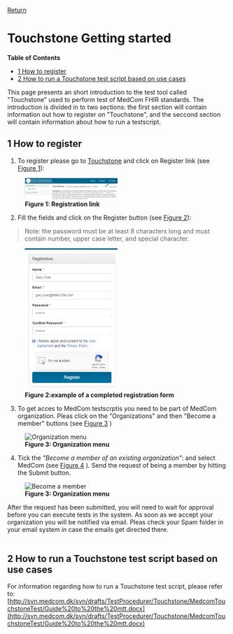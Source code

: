 [Return](../../index.md)

# Touchstone Getting started

**Table of Contents**
* [1 How to register](#1-how-to-register)
* [2 How to run a Touchstone test script based on use cases](#2-how-to-run-a-touchstone-test-script-based-on-use-cases)
<!-- * [3 Touchstone .NET client Demo](#3-touchstone-net-client-demo)
* [4 Java FHIR client setup](#4-java-fhir-client-setup) -->

This page presents an short introduction to the test tool called "Touchstone" used to perform test of MedCom FHIR standards.
The introduction is divided in to two sections: the first section will contain information out how to register on "Touchstone", and the seccond section will contain information about how to run a testscript. 




## 1 How to register

1. To register please go to <a href="https://touchstone.aegis.net/touchstone/" target="_blank">Touchstone</a> and click on Register link (see <a href="#Fig1" target="_blank">Figure 1</a>):
<figure>
<img src="../images/register_link_touchstone.png" alt="Illustration of registerlink" style="width:50%" id="Fig1">
<figcaption text-align = "center"><b>Figure 1: Registration link </b></figcaption>
</figure>

2. Fill the fields and click on the Register button (see  <a href="#Fig2" target="_blank">Figure 2</a>):
 >Note: the password must be at least 8 characters long and must contain number, upper case letter, and special character. 

<figure>
<img src="../images/register_submit.png" alt="example of a completed registration form" style="width:50%" id="Fig2">
<figcaption text-align = "center"><b>Figure 2:example of a completed registration form  </b></figcaption>
</figure>

3. To get acces to MedCom testscrptis you need to be part of MedCom organization. Pleas click on the "Organizations" and then "Become a member" buttons (see <a href="#Fig3" target="_blank">Figure 3</a> )
<figure>
<img src="../images/become_member_menu" alt="Organization menu" style="width:50%" id="Fig3">
<figcaption text-align = "center"><b>Figure 3: Organization menu </b></figcaption>
</figure>

4. Tick the <i>"Become a member of an existing organization"</i>: and select MedCom (see <a href="#Fig4" target="_blank">Figure 4</a>  ). Send the request of being a member by hitting the Submit button. 
<figure>
<img src="../images/become_member_menu" alt="Become a member " style="width:50%" id="Fig3">
<figcaption text-align = "center"><b>Figure 3: Organization menu </b></figcaption>
</figure>

After the request has been submitted, you will need to wait for approval before you can execute tests in the system. As soon as we accept your organization you will be notified via email. Pleas check your Spam folder in your email system in case the emails get directed there. 
<br>
<br>

## 2 How to run a Touchstone test script based on use cases

For information regarding how to run a Touchstone test script, please refer to:
[http://svn.medcom.dk/svn/drafts/TestProcedurer/Touchstone/MedcomTouchstoneTest/Guide%20to%20the%20mtt.docx](http://svn.medcom.dk/svn/drafts/TestProcedurer/Touchstone/MedcomTouchstoneTest/Guide%20to%20the%20mtt.docx)










<!-- ## 3 Touchstone .NET client Demo
[Demo of a .NET client](https://github.com/medcomdk/touchstone-client-demo-dotnet) calling the MedCom Touchstone test Suite 


## 4 Java FHIR client setup
[http://svn.medcom.dk/svn/drafts/TestProcedurer/Touchstone/MedcomTouchstoneTest/java%20FHIR%20client.pptx](http://svn.medcom.dk/svn/drafts/TestProcedurer/Touchstone/MedcomTouchstoneTest/java%20FHIR%20client.pptx) -->

<!-- ## 5 Release Notes

[The latest changes of this page can be found here.](ReleaseNotesTouchStoneGettingStarted.md) -->